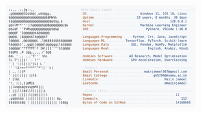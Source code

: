 <picture>
  <source srcset="https://raw.githubusercontent.com/mmazinjameel/mmazinjameel/main/dark_mode.svg?v=1754282948" media="(prefers-color-scheme: dark)">
  <img src="https://raw.githubusercontent.com/mmazinjameel/mmazinjameel/main/light_mode.svg?v=1754282948">
</picture>
